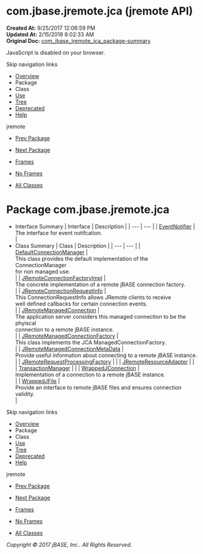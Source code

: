 # com.jbase.jremote.jca (jremote   API)

**Created At:** 9/25/2017 12:06:59 PM  
**Updated At:** 2/15/2018 8:02:33 AM  
**Original Doc:** [com_jbase_jremote_jca_package-summary](https://docs.jbase.com/39258-jca/com_jbase_jremote_jca_package-summary)  

<!--<br>    try {<br>        if (location.href.indexOf('is-external=true') == -1) {<br>            parent.document.title="com.jbase.jremote.jca (jremote   API)";<br>        }<br>    }<br>    catch(err) {<br>    }<br>//-->
JavaScript is disabled on your browser.

Skip navigation links

- [Overview](../../../../overview-summary.html)
- Package
- Class
- [Use](/39258-jca/com_jbase_jremote_jca_package-use)
- [Tree](/39258-jca/com_jbase_jremote_jca_package-tree)
- [Deprecated](../../../../deprecated-list.html)
- [Help](../../../../help-doc.html)


jremote <br>

- [Prev Package](/39256-inflow/com_jbase_jremote_io_inflow_package-summary)
- [Next Package](/39259-cci/com_jbase_jremote_jca_cci_package-summary)


- [Frames](../../../../index.html?com/jbase/jremote/jca//39258-jca/com_jbase_jremote_jca_package-summary)
- [No Frames](/39258-jca/com_jbase_jremote_jca_package-summary)


- [All Classes](../../../../allclasses-noframe.html)


<!--<br>  allClassesLink = document.getElementById("allclasses\_navbar\_top");<br>  if(window==top) {<br>    allClassesLink.style.display = "block";<br>  }<br>  else {<br>    allClassesLink.style.display = "none";<br>  }<br>  //-->

# Package com.jbase.jremote.jca

- Interface Summary | Interface | Description |
| --- | --- |
| [EventNotifier](/39258-jca/com_jbase_jremote_jca_eventnotifier "interface in com.jbase.jremote.jca") | <br>The interface for event notifcation.<br> |
- Class Summary | Class | Description |
| --- | --- |
| [DefaultConnectionManager](/39258-jca/com_jbase_jremote_jca_defaultconnectionmanager "class in com.jbase.jremote.jca") | <br>This class provides the default implementation of the ConnectionManager<br> for non managed use.<br> |
| [JRemoteConnectionFactoryImpl](/39258-jca/com_jbase_jremote_jca_jremoteconnectionfactoryimpl "class in com.jbase.jremote.jca") | <br>The concrete implementation of a remote jBASE connection factory.<br> |
| [JRemoteConnectionRequestInfo](/39258-jca/com_jbase_jremote_jca_jremoteconnectionrequestinfo "class in com.jbase.jremote.jca") | <br>This ConnectionRequestInfo allows JRemote clients to receive<br> well defined callbacks for certain connection events.<br> |
| [JRemoteManagedConnection](/39258-jca/com_jbase_jremote_jca_jremotemanagedconnection "class in com.jbase.jremote.jca") | <br>The application server considers this managed connection to be the phyiscal<br> connection to a remote jBASE instance.<br> |
| [JRemoteManagedConnectionFactory](/39258-jca/com_jbase_jremote_jca_JRemoteManagedConnectionFactory "class in com.jbase.jremote.jca") | <br>This class implements the JCA ManagedConnectionFactory.<br> |
| [JRemoteManagedConnectionMetaData](/39258-jca/com_jbase_jremote_jca_JRemoteManagedConnectionMetaData "class in com.jbase.jremote.jca") | <br>Provide useful information about connecting to a remote jBASE instance.<br> |
| [JRemoteRequestProcessingFactory](/39258-jca/com_jbase_jremote_jca_JRemoteRequestProcessingFactory "class in com.jbase.jremote.jca") |   |
| [JRemoteResourceAdapter](/39258-jca/com_jbase_jremote_jca_jremoteresourceadapter "class in com.jbase.jremote.jca") |   |
| [TransactionManager](/39258-jca/com_jbase_jremote_jca_transactionmanager "class in com.jbase.jremote.jca") |   |
| [WrappedJConnection](/39258-jca/com_jbase_jremote_jca_wrappedjconnection "class in com.jbase.jremote.jca") | <br>Implementation of a connection to a remote jBASE instance.<br> |
| [WrappedJFile](/39258-jca/com_jbase_jremote_jca_wrappedjfile "class in com.jbase.jremote.jca") | <br>Provide an interface to remote jBASE files and ensures connection<br> validity.<br> |

Skip navigation links

- [Overview](../../../../overview-summary.html)
- Package
- Class
- [Use](/39258-jca/com_jbase_jremote_jca_package-use)
- [Tree](/39258-jca/com_jbase_jremote_jca_package-tree)
- [Deprecated](../../../../deprecated-list.html)
- [Help](../../../../help-doc.html)


jremote <br>

- [Prev Package](/39256-inflow/com_jbase_jremote_io_inflow_package-summary)
- [Next Package](/39259-cci/com_jbase_jremote_jca_cci_package-summary)


- [Frames](../../../../index.html?com/jbase/jremote/jca//39258-jca/com_jbase_jremote_jca_package-summary)
- [No Frames](/39258-jca/com_jbase_jremote_jca_package-summary)


- [All Classes](../../../../allclasses-noframe.html)


<!--<br>  allClassesLink = document.getElementById("allclasses\_navbar\_bottom");<br>  if(window==top) {<br>    allClassesLink.style.display = "block";<br>  }<br>  else {<br>    allClassesLink.style.display = "none";<br>  }<br>  //-->

*Copyright © 2017 jBASE, Inc.. All Rights Reserved.*
